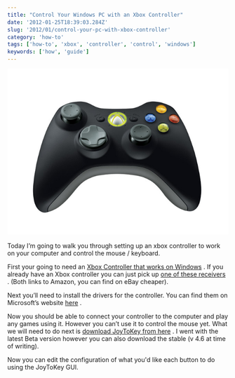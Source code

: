 ```yaml
---
title: "Control Your Windows PC with an Xbox Controller"
date: '2012-01-25T18:39:03.284Z'
slug: '2012/01/control-your-pc-with-xbox-controller'
category: 'how-to'
tags: ['how-to', 'xbox', 'controller', 'control', 'windows']
keywords: ['how', 'guide']
---
```

![Xbox 360 Controller](images/Microsoft-Xbox360-Controller-Wireless_enl.jpg)

Today I’m going to walk you through setting up an xbox controller to work on your computer and control the mouse / keyboard.

First your going to need an [Xbox Controller that works on Windows](http://www.amazon.com/Microsoft-Xbox-Wireless-Controller-Windows/dp/B004QRKWKQ/ref=sr_1_1?ie=UTF8&qid=1327515212&sr=8-1) . If you already have an Xbox controller you can just pick up [one of these receivers](http://www.amazon.com/Xbox-360-Wireless-Gaming-Receiver-Black/dp/B0032A0RBC/ref=sr_1_9?ie=UTF8&qid=1327515231&sr=8-9) . (Both links to Amazon, you can  find on  eBay cheaper).

Next you’ll need to install the drivers for the controller. You can find them on Microsoft’s website [here](http://www.microsoft.com/hardware/en-us/d/xbox-360-wireless-controller-for-windows) .

Now you should be able to connect your controller to the computer and play any games using it. However you can’t use it to control the mouse yet. What we will need to do next is [download JoyToKey from here](https://joytokey.net/) . I went with the latest Beta version however you can also download the stable (v 4.6 at time of writing).

Now you can edit the configuration of what you'd like each button to do using the JoyToKey GUI.